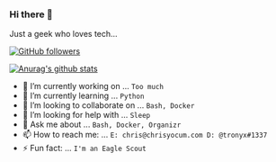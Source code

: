 ### Hi there 👋

<!--
**christronyxyocum/christronyxyocum** is a ✨ _special_ ✨ repository because its `README.md` (this file) appears on your GitHub profile.

Here are some ideas to get you started:

- 🔭 I’m currently working on ...
- 🌱 I’m currently learning ...
- 👯 I’m looking to collaborate on ...
- 🤔 I’m looking for help with ...
- 💬 Ask me about ...
- 📫 How to reach me: ...
- 😄 Pronouns: ...
- ⚡ Fun fact: ...
-->

Just a geek who loves tech...

[![GitHub followers](https://img.shields.io/github/followers/christronyxyocum?logo=github)](https://github.com/users/follow?target=christronyxyocum)

[![Anurag's github stats](https://github-readme-stats.vercel.app/api?username=christronyxyocum)](https://github.com/anuraghazra/github-readme-stats)

- 🔭 I’m currently working on ... `Too much`
- 🌱 I’m currently learning ... `Python`
- 👯 I’m looking to collaborate on ... `Bash, Docker`
- 🤔 I’m looking for help with ... `Sleep`
- 💬 Ask me about ... `Bash, Docker, Organizr`
- 📫 How to reach me: ... `E: chris@chrisyocum.com D: @tronyx#1337`
- ⚡ Fun fact: ... `I'm an Eagle Scout`
